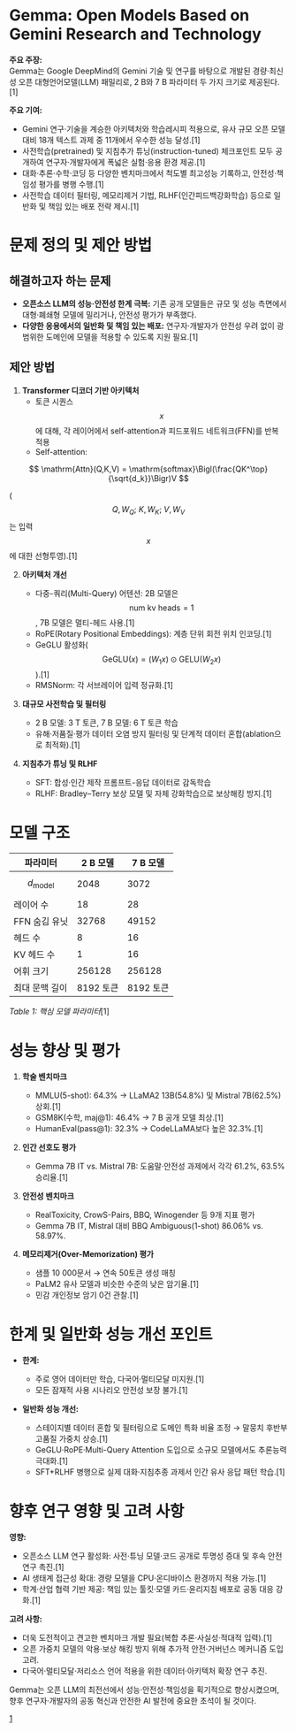 # Gemma: Open Models Based on Gemini Research and Technology

**주요 주장:**  
Gemma는 Google DeepMind의 Gemini 기술 및 연구를 바탕으로 개발된 경량·최신성 오픈 대형언어모델(LLM) 패밀리로, 2 B와 7 B 파라미터 두 가지 크기로 제공된다.[1]

**주요 기여:**  
-  Gemini 연구·기술을 계승한 아키텍처와 학습레시피 적용으로, 유사 규모 오픈 모델 대비 18개 텍스트 과제 중 11개에서 우수한 성능 달성.[1]
-  사전학습(pretrained) 및 지침추가 튜닝(instruction-tuned) 체크포인트 모두 공개하여 연구자·개발자에게 폭넓은 실험·응용 환경 제공.[1]
-  대화·추론·수학·코딩 등 다양한 벤치마크에서 척도별 최고성능 기록하고, 안전성·책임성 평가를 병행 수행.[1]
-  사전학습 데이터 필터링, 메모리제거 기법, RLHF(인간피드백강화학습) 등으로 일반화 및 책임 있는 배포 전략 제시.[1]

# 문제 정의 및 제안 방법

## 해결하고자 하는 문제  
- **오픈소스 LLM의 성능·안전성 한계 극복:** 기존 공개 모델들은 규모 및 성능 측면에서 대형·폐쇄형 모델에 밀리거나, 안전성 평가가 부족했다.  
- **다양한 응용에서의 일반화 및 책임 있는 배포:** 연구자·개발자가 안전성 우려 없이 광범위한 도메인에 모델을 적용할 수 있도록 지원 필요.[1]

## 제안 방법  

1. **Transformer 디코더 기반 아키텍처**  
   - 토큰 시퀀스 $$x$$에 대해, 각 레이어에서 self-attention과 피드포워드 네트워크(FFN)를 반복 적용  
   - Self-attention:  

$$
       \mathrm{Attn}(Q,K,V) = \mathrm{softmax}\Bigl(\frac{QK^\top}{\sqrt{d_k}}\Bigr)V
     $$  
     
  ($$Q,W_Q;\ K,W_K;\ V,W_V$$는 입력 $$x$$에 대한 선형투영).[1]

2. **아키텍처 개선**  
   - 다중-쿼리(Multi-Query) 어텐션: 2B 모델은 $$\text{num kv heads}=1$$, 7B 모델은 멀티-헤드 사용.[1]
   - RoPE(Rotary Positional Embeddings): 계층 단위 회전 위치 인코딩.[1]
   - GeGLU 활성화($$\mathrm{GeGLU}(x) = (W_1 x)\odot\mathrm{GELU}(W_2 x)$$).[1]
   - RMSNorm: 각 서브레이어 입력 정규화.[1]

3. **대규모 사전학습 및 필터링**  
   - 2 B 모델: 3 T 토큰, 7 B 모델: 6 T 토큰 학습  
   - 유해·저품질·평가 데이터 오염 방지 필터링 및 단계적 데이터 혼합(ablation으로 최적화).[1]

4. **지침추가 튜닝 및 RLHF**  
   - SFT: 합성·인간 제작 프롬프트-응답 데이터로 감독학습  
   - RLHF: Bradley–Terry 보상 모델 및 자체 강화학습으로 보상해킹 방지.[1]

# 모델 구조

| 파라미터             | 2 B 모델 | 7 B 모델 |
|----------------------|----------|----------|
| $$d_{\text{model}}$$ | 2048     | 3072     |
| 레이어 수            | 18       | 28       |
| FFN 숨김 유닛        | 32768    | 49152    |
| 헤드 수              | 8        | 16       |
| KV 헤드 수           | 1        | 16       |
| 어휘 크기            | 256128   | 256128   |
| 최대 문맥 길이       | 8192 토큰| 8192 토큰|

*Table 1: 핵심 모델 파라미터*[1]

# 성능 향상 및 평가

1. **학술 벤치마크**  
   - MMLU(5-shot): 64.3% → LLaMA2 13B(54.8%) 및 Mistral 7B(62.5%) 상회.[1]
   - GSM8K(수학, maj@1): 46.4% → 7 B 공개 모델 최상.[1]
   - HumanEval(pass@1): 32.3% → CodeLLaMA보다 높은 32.3%.[1]

2. **인간 선호도 평가**  
   - Gemma 7B IT vs. Mistral 7B: 도움말·안전성 과제에서 각각 61.2%, 63.5% 승리율.[1]

3. **안전성 벤치마크**  
   - RealToxicity, CrowS-Pairs, BBQ, Winogender 등 9개 지표 평가  
   - Gemma 7B IT, Mistral 대비 BBQ Ambiguous(1-shot) 86.06% vs. 58.97%.  

4. **메모리제거(Over-Memorization) 평가**  
   - 샘플 10 000문서 → 연속 50토큰 생성 매칭  
   - PaLM2 유사 모델과 비슷한 수준의 낮은 암기율.[1]
   - 민감 개인정보 암기 0건 관찰.[1]

# 한계 및 일반화 성능 개선 포인트

- **한계:**  
  - 주로 영어 데이터만 학습, 다국어·멀티모달 미지원.[1]
  - 모든 잠재적 사용 시나리오 안전성 보장 불가.[1]

- **일반화 성능 개선:**  
  - 스테이지별 데이터 혼합 및 필터링으로 도메인 특화 비율 조정 → 말뭉치 후반부 고품질 가중치 상승.[1]
  - GeGLU·RoPE·Multi-Query Attention 도입으로 소규모 모델에서도 추론능력 극대화.[1]
  - SFT+RLHF 병행으로 실제 대화·지침추종 과제서 인간 유사 응답 패턴 학습.[1]

# 향후 연구 영향 및 고려 사항

**영향:**  
- 오픈소스 LLM 연구 활성화: 사전·튜닝 모델·코드 공개로 투명성 증대 및 후속 안전 연구 촉진.[1]
- AI 생태계 접근성 확대: 경량 모델을 CPU·온디바이스 환경까지 적용 가능.[1]
- 학계·산업 협력 기반 제공: 책임 있는 툴킷·모델 카드·윤리지침 배포로 공동 대응 강화.[1]

**고려 사항:**  
- 더욱 도전적이고 견고한 벤치마크 개발 필요(복합 추론·사실성·적대적 입력).[1]
- 오픈 가중치 모델의 악용·보상 해킹 방지 위해 추가적 안전·거버넌스 메커니즘 도입 고려.  
- 다국어·멀티모달·저리소스 언어 적용을 위한 데이터·아키텍처 확장 연구 추진.  

Gemma는 오픈 LLM의 최전선에서 성능·안전성·책임성을 획기적으로 향상시켰으며, 향후 연구자·개발자의 공동 혁신과 안전한 AI 발전에 중요한 초석이 될 것이다.

[1](https://ppl-ai-file-upload.s3.amazonaws.com/web/direct-files/attachments/65988149/efc2dcda-0192-41bb-8eeb-72cd8c000db1/2403.08295v4.pdf)
